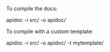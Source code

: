To compile the docs:

apidoc -i src/ -o apidoc/


To compile with a custom template:

apidoc -i src/ -o apidoc/ -t mytemplate/